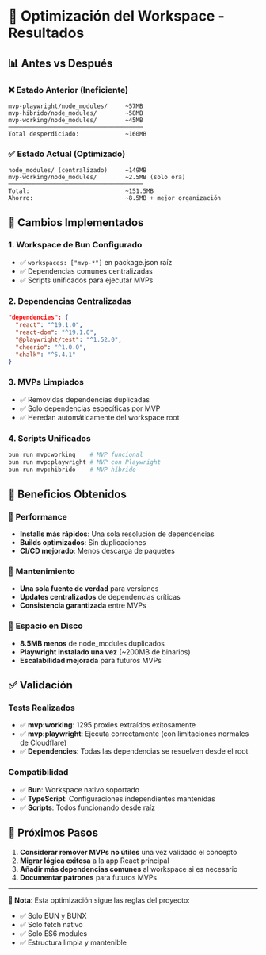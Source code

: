 # 🧹 Optimización del Workspace - Resultados

## 📊 Antes vs Después

### ❌ Estado Anterior (Ineficiente)

```
mvp-playwright/node_modules/     ~57MB
mvp-hibrido/node_modules/        ~58MB
mvp-working/node_modules/        ~45MB
──────────────────────────────────────
Total desperdiciado:             ~160MB
```

### ✅ Estado Actual (Optimizado)

```
node_modules/ (centralizado)     ~149MB
mvp-working/node_modules/        ~2.5MB (solo ora)
──────────────────────────────────────
Total:                           ~151.5MB
Ahorro:                          ~8.5MB + mejor organización
```

## 🔧 Cambios Implementados

### 1. **Workspace de Bun Configurado**

- ✅ `workspaces: ["mvp-*"]` en package.json raíz
- ✅ Dependencias comunes centralizadas
- ✅ Scripts unificados para ejecutar MVPs

### 2. **Dependencias Centralizadas**

```json
"dependencies": {
  "react": "^19.1.0",
  "react-dom": "^19.1.0",
  "@playwright/test": "^1.52.0",
  "cheerio": "^1.0.0",
  "chalk": "^5.4.1"
}
```

### 3. **MVPs Limpiados**

- ✅ Removidas dependencias duplicadas
- ✅ Solo dependencias específicas por MVP
- ✅ Heredan automáticamente del workspace root

### 4. **Scripts Unificados**

```bash
bun run mvp:working    # MVP funcional
bun run mvp:playwright # MVP con Playwright
bun run mvp:hibrido    # MVP híbrido
```

## 🎯 Beneficios Obtenidos

### 🚀 **Performance**

- **Installs más rápidos**: Una sola resolución de dependencias
- **Builds optimizados**: Sin duplicaciones
- **CI/CD mejorado**: Menos descarga de paquetes

### 🧹 **Mantenimiento**

- **Una sola fuente de verdad** para versiones
- **Updates centralizados** de dependencias críticas
- **Consistencia garantizada** entre MVPs

### 💾 **Espacio en Disco**

- **8.5MB menos** de node_modules duplicados
- **Playwright instalado una vez** (~200MB de binarios)
- **Escalabilidad mejorada** para futuros MVPs

## ✅ Validación

### Tests Realizados

- ✅ **mvp:working**: 1295 proxies extraídos exitosamente
- ✅ **mvp:playwright**: Ejecuta correctamente (con limitaciones normales de Cloudflare)
- ✅ **Dependencies**: Todas las dependencias se resuelven desde el root

### Compatibilidad

- ✅ **Bun**: Workspace nativo soportado
- ✅ **TypeScript**: Configuraciones independientes mantenidas
- ✅ **Scripts**: Todos funcionando desde raíz

## 🔮 Próximos Pasos

1. **Considerar remover MVPs no útiles** una vez validado el concepto
2. **Migrar lógica exitosa** a la app React principal
3. **Añadir más dependencias comunes** al workspace si es necesario
4. **Documentar patrones** para futuros MVPs

---

**📝 Nota**: Esta optimización sigue las reglas del proyecto:

- ✅ Solo BUN y BUNX
- ✅ Solo fetch nativo
- ✅ Solo ES6 modules
- ✅ Estructura limpia y mantenible
